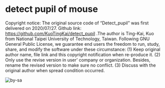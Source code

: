 # detect pupil of mouse
Copyright notice: The original source code of “Detect_pupil” was first delivered on 2020/07/27.
Github link: https://github.com/KuoTingKai/detect_pupil
.The author is Ting-Kai, Kuo from National Taipei University of Technology, Taiwan.
Following GNU General Public License, we guarantee end users the freedom to run, study, share, and modify the software under these circumstance: 
(1) Keep original author name, file link and this copyright notification when re-produce it.
(2) Only use the revise version in user’ company or organization. Besides, rename the revised version to make sure no conflict.
(3) Discuss with the original author when spread condition occurred.

![by-sa](https://user-images.githubusercontent.com/68845006/88537533-53c31680-d040-11ea-8f31-be44914edf41.png)
